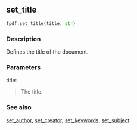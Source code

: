 ## set_title ##

```python
fpdf.set_title(title: str)
```
### Description ###

Defines the title of the document.

### Parameters ###

title:
> The title.

### See also ###

[set_author](SetAuthor.md), [set_creator](SetCreator.md), [set_keywords](SetKeywords.md), [set_subject](SetSubject.md).
